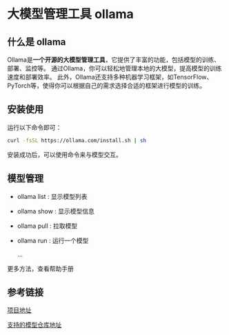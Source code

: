 # 大模型管理工具 ollama

## 什么是 ollama

Ollama是**一个开源的大模型管理工具**，它提供了丰富的功能，包括模型的训练、部署、监控等。 通过Ollama，你可以轻松地管理本地的大模型，提高模型的训练速度和部署效率。 此外，Ollama还支持多种机器学习框架，如TensorFlow、PyTorch等，使得你可以根据自己的需求选择合适的框架进行模型的训练。

## 安装使用

运行以下命令即可：

```bash
curl -fsSL https://ollama.com/install.sh | sh
```

安装成功后，可以使用命令来与模型交互。

## 模型管理

- ollama list : 显示模型列表

- ollama show : 显示模型信息

- ollama pull : 拉取模型

- ollama run : 运行一个模型

  ...

更多方法，查看帮助手册



## 参考链接

[项目地址](https://github.com/ollama/ollama)

[支持的模型仓库地址](https://ollama.com/library)